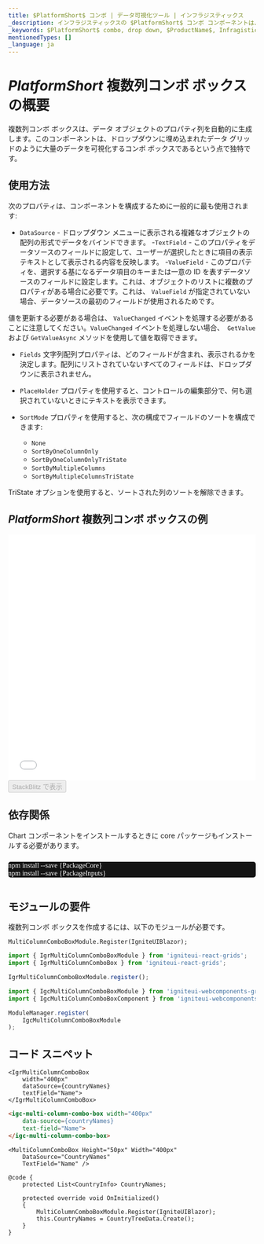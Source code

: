 ```yaml
---
title: $PlatformShort$ コンボ | データ可視化ツール | インフラジスティックス
_description: インフラジスティックスの $PlatformShort$ コンボ コンポーネントは、データを表示するのに最適なチャートを選択するのに役立ちます。Ignite UI for $PlatformShort$ でグラフと視覚化を改善します!
_keywords: $PlatformShort$ combo, drop down, $ProductName$, Infragistics, $PlatformShort$ コンボ, ドロップダウン, インフラジスティックス
mentionedTypes: []
_language: ja
---
```

# $PlatformShort$ 複数列コンボ ボックスの概要

複数列コンボ ボックスは、データ オブジェクトのプロパティ列を自動的に生成します。このコンポーネントは、ドロップダウンに埋め込まれたデータ グリッドのように大量のデータを可視化するコンボ ボックスであるという点で独特です。

## 使用方法

次のプロパティは、コンポーネントを構成するために一般的に最も使用されます:

- `DataSource` - ドロップダウン メニューに表示される複雑なオブジェクトの配列の形式でデータをバインドできます。
-`TextField` - このプロパティをデータソースのフィールドに設定して、ユーザーが選択したときに項目の表示テキストとして表示される内容を反映します。 
-`ValueField` - このプロパティを、選択する基になるデータ項目のキーまたは一意の ID を表すデータソースのフィールドに設定します。これは、オブジェクトのリストに複数のプロパティがある場合に必要です。これは、 `ValueField` が指定されていない場合、データソースの最初のフィールドが使用されるためです。

<!-- Blazor --> 
値を更新する必要がある場合は、 `ValueChanged` イベントを処理する必要があることに注意してください。`ValueChanged` イベントを処理しない場合、` GetValue` および  `GetValueAsync` メソッドを使用して値を取得できます。
<!-- end: Blazor -->

- `Fields` 文字列配列プロパティは、どのフィールドが含まれ、表示されるかを決定します。配列にリストされていないすべてのフィールドは、ドロップダウンに表示されません。
- `PlaceHolder` プロパティを使用すると、コントロールの編集部分で、何も選択されていないときにテキストを表示できます。 
- `SortMode` プロパティを使用すると、次の構成でフィールドのソートを構成できます:

    * `None`
    * `SortByOneColumnOnly`
    * `SortByOneColumnOnlyTriState`
    * `SortByMultipleColumns`
    * `SortByMultipleColumnsTriState`

TriState オプションを使用すると、ソートされた列のソートを解除できます。


## $PlatformShort$ 複数列コンボ ボックスの例

<div class="sample-container loading" style="height: 500px">
    <iframe id="category-chart-overview-iframe" src='{environment:dvDemosBaseUrl}/editors/multi-column-combobox-overview' width="100%" height="100%" seamless frameBorder="0" onload="onXPlatSampleIframeContentLoaded(this);" alt="$PlatformShort$ 複数列コンボ ボックスの例"></iframe>
</div>

<div>
    <button data-localize="stackblitz" disabled class="stackblitz-btn"   data-iframe-id="multi-column-combobox-overview-iframe" data-demos-base-url="{environment:dvDemosBaseUrl}">StackBlitz で表示
    </button>
<sample-button src="editors/multi-column-combobox/overview"></sample-button>

</div>

<!-- Angular, React, WebComponents -->
## 依存関係
Chart コンポーネントをインストールするときに core パッケージもインストールする必要があります。


<pre style="background:#141414;color:white;display:inline-block;padding:16x;margin-top:10px;font-family:'Consolas';border-radius:5px;width:100%">
npm install --save {PackageCore}
npm install --save {PackageInputs}
</pre>
<!-- end: Angular, React, WebComponents -->

## モジュールの要件

複数列コンボ ボックスを作成するには、以下のモジュールが必要です。

```razor
MultiColumnComboBoxModule.Register(IgniteUIBlazor);
```

```ts
import { IgrMultiColumnComboBoxModule } from 'igniteui-react-grids';
import { IgrMultiColumnComboBox } from 'igniteui-react-grids';

IgrMultiColumnComboBoxModule.register();
```

```ts
import { IgcMultiColumnComboBoxModule } from 'igniteui-webcomponents-grids';
import { IgcMultiColumnComboBoxComponent } from 'igniteui-webcomponents-grids';

ModuleManager.register(
    IgcMultiColumnComboBoxModule
);
```

<div class="divider--half"></div>

## コード スニペット

```tsx
<IgrMultiColumnComboBox
    width="400px"
    dataSource={countryNames}
    textField="Name">
</IgrMultiColumnComboBox>
```

```html
<igc-multi-column-combo-box width="400px"
    data-source={countryNames}
    text-field="Name">       
</igc-multi-column-combo-box>
```

```razor                
<MultiColumnComboBox Height="50px" Width="400px"
    DataSource="CountryNames"
    TextField="Name" />            

@code {
    protected List<CountryInfo> CountryNames;

    protected override void OnInitialized()
    {
        MultiColumnComboBoxModule.Register(IgniteUIBlazor);
        this.CountryNames = CountryTreeData.Create();            
    }
}
```

